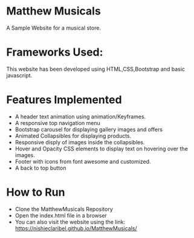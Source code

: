 # Matthew Musicals

A Sample Website for a musical store.

# Frameworks Used:

This website has been developed using HTML,CSS,Bootstrap and basic javascript.

# Features Implemented

 * A header text animation using animation/Keyframes.
 * A responsive top navigation menu
 * Bootstrap carousel for displaying gallery images and offers
 * Animated Collapsibles for displaying products.
 * Responsive disply of images inside the collapsibles.
 * Hover and Opacity CSS elements to display text on hovering over the images.
 * Footer with icons from font awesome and customized.
 * A back to top button

 # How to Run

 * Clone the MatthewMusicals Repository
 * Open the index.html file in a browser
 * You can also visit the website using the link: https://nishieclaribel.github.io/MatthewMusicals/